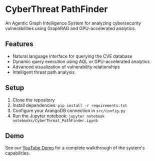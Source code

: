 # CyberThreat PathFinder

An Agentic Graph Intelligence System for analyzing cybersecurity vulnerabilities using GraphRAG and GPU-accelerated analytics.

## Features

- Natural language interface for querying the CVE database
- Dynamic query execution using AQL or GPU-accelerated analytics
- Advanced visualization of vulnerability relationships
- Intelligent threat path analysis

## Setup

1. Clone the repository
2. Install dependencies: `pip install -r requirements.txt`
3. Configure your ArangoDB connection in `src/config.py`
4. Run the Jupyter notebook: `jupyter notebook notebooks/CyberThreat_PathFinder.ipynb`

## Demo

See our [YouTube Demo](https://youtube.com/) for a complete walkthrough of the system's capabilities.
